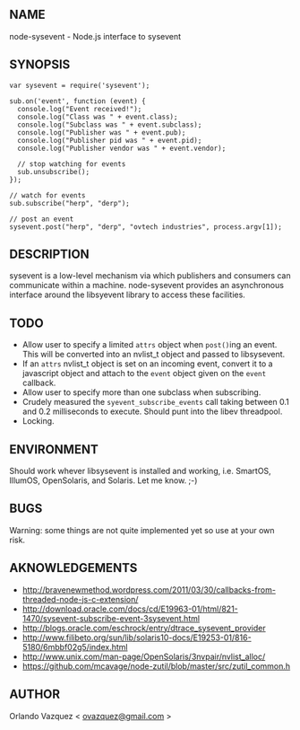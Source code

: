 ## NAME

node-sysevent - Node.js interface to sysevent

## SYNOPSIS

    var sysevent = require('sysevent');

    sub.on('event', function (event) {
      console.log("Event received!");
      console.log("Class was " + event.class);
      console.log("Subclass was " + event.subclass);
      console.log("Publisher was " + event.pub);
      console.log("Publisher pid was " + event.pid);
      console.log("Publisher vendor was " + event.vendor);

      // stop watching for events
      sub.unsubscribe();
    });

    // watch for events
    sub.subscribe("herp", "derp");

    // post an event
    sysevent.post("herp", "derp", "ovtech industries", process.argv[1]);

## DESCRIPTION

sysevent is a low-level mechanism via which publishers and consumers can communicate within a machine. node-sysevent provides an asynchronous interface around the libsyevent library to access these facilities.

## TODO

- Allow user to specify a limited `attrs` object when `post()`ing an event. This will be converted into an nvlist_t object and passed to libsysevent.
- If an `attrs` nvlist_t object is set on an incoming event, convert it to a javascript object and attach to the `event` object given on the `event` callback.  
- Allow user to specify more than one subclass when subscribing.
- Crudely measured the `syevent_subscribe_events` call taking between 0.1 and 0.2 milliseconds to execute. Should punt into the libev threadpool.
- Locking.

## ENVIRONMENT

Should work whever libsysevent is installed and working, i.e. SmartOS, IllumOS, OpenSolaris, and Solaris. Let me know. ;-) 

## BUGS

Warning: some things are not quite implemented yet so use at your own risk.

## AKNOWLEDGEMENTS

* http://bravenewmethod.wordpress.com/2011/03/30/callbacks-from-threaded-node-js-c-extension/
* http://download.oracle.com/docs/cd/E19963-01/html/821-1470/sysevent-subscribe-event-3sysevent.html
* http://blogs.oracle.com/eschrock/entry/dtrace_sysevent_provider
* http://www.filibeto.org/sun/lib/solaris10-docs/E19253-01/816-5180/6mbbf02g5/index.html
* http://www.unix.com/man-page/OpenSolaris/3nvpair/nvlist_alloc/
* https://github.com/mcavage/node-zutil/blob/master/src/zutil_common.h

## AUTHOR

Orlando Vazquez < ovazquez@gmail.com >
